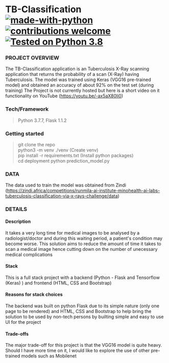 # TB-Classification [![made-with-python](https://img.shields.io/badge/Made%20with-Python-1f425f.svg)](https://www.python.org/) [![contributions welcome](https://img.shields.io/static/v1.svg?label=Contributions&message=Welcome&color=0059b3&style=flat-square)](https://github.com/aqila-ai/pesa-mtaani/develop/README.md)&nbsp; [![Tested on Python 3.8](https://img.shields.io/badge/Tested%20-Python%203.7-blue.svg?logo=python&style=flat-square)]( https://www.python.org/downloads) &nbsp;

### PROJECT OVERVIEW  
The TB-Classification application is an Tuberculosis X-Ray scanning application that returns the probability of a scan (X-Ray) having Tuberculosis.
The model was trained using Keras (VGG16 pre-trained model) and obtained an accuracy of about 92% on the test set (during training)
The Project is not currently hosted but here is a short video on it functionality on YouTube (https://youtu.be/-ax5aX80li0)


 
### Tech/Framework
> Python 3.7.7, Flask 1.1.2   
### Getting started 
> git clone the repo  
> python3 -m venv ./venv  (Create venv)  
> pip install -r requirements.txt (Install python packages)  
> cd deployment
> python prediction_model.py

### DATA
The data used to train the model was obtained from Zindi (https://zindi.africa/competitions/runmila-ai-institute-minohealth-ai-labs-tuberculosis-classification-via-x-rays-challenge/data)

### DETAILS
#### Description
It takes a very long time for medical images to be analysed by a radiologist/doctor and during this waiting period, a patient's condition may become worse. This solution aims to reduce the amount of time it takes to scan a medical image hence cutting down on the number of unecessary medical complications 

#### Stack
This is a full stack project with a backend (Python - Flask and Tensorflow (Keras) ) and frontend (HTML, CSS and Bootstrap)

#### Reasons for stack choices
The backend was built on python Flask due to its simple nature (only one page to be rendered) and HTML, CSS and Bootstrap to help bring the solution to be used by non-tech persons by builting simple and easy to use UI for the project

#### Trade-offs
The major trade-off for this project is that the VGG16 model is quite heavy. Should I have more time on it, I would like to explore the use of other pre-trained models such as Mobilenet
